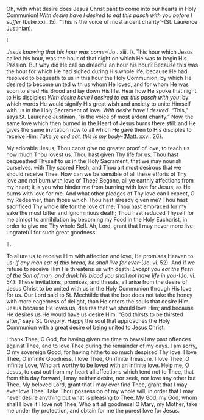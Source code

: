 
Oh, with what desire does Jesus Christ pant to come into our hearts in Holy Communion! _With desire have I desired to eat this pasch with you before I suffer_ (Luke xxii. I5). “This is the voice of most ardent charity”-(St. Laurence Justinian).

**I.**

_Jesus knowing that his hour was come_-(Jo . xiii. I}. This hour which Jesus called his hour, was the hour of that night on which He was to begin His Passion. But why did He call so dreadful an hour his hour? Because this was the hour for which He had sighed during His whole life; because He had resolved to bequeath to us in this hour the Holy Communion, by which He desired to become united with us whom He loved, and for whom He was soon to shed His Brood and lay down His life. Hear how He spoke that night to His disciples: _With desire have I desired to eat this pasch with you_: by which words He would signify His great wish and anxiety to unite Himself with us in the Holy Sacrament of love. _With desire have I desired_. “This,” says St. Laurence Justinian, “is the voice of most ardent charity.” Now, the same love which then burned in the Heart of Jesus burns there still: and He gives the same invitation now to all which He gave then to His disciples to receive Him: _Take ye and eat, this is my body_-(Matt. xxvi. 26}.

My adorable Jesus, Thou canst give no greater proof of love, to teach us how much Thou lovest us. Thou hast given Thy life for us: Thou hast bequeathed Thyself to us in the Holy Sacrament, that we may nourish ourselves. with Thy sacred Flesh, and Thou art most desirous that we should receive Thee. How can we be sensible of all these efforts of Thy love and not burn with love of Thee? Begone, all ye earthly affections from my heart; it is you who hinder me from burning with love for Jesus, as He burns with love for me. And what other pledges of Thy love can I expect, O my Redeemer, than those which Thou hast already given me? Thou hast sacrificed Thy whole life for the love of me; Thou hast embraced for my sake the most bitter and ignominious death; Thou hast reduced Thyself for me almost to annihilation by becoming my Food in the Holy Eucharist, in order to give me Thy whole Self. Ah, Lord, grant that I may never more live ungrateful for such great goodness.

**II.**

To allure us to receive Him with affection and love, He promises Heaven to us: _If any man eat of this bread, he shall live for ever_-(Jo. vi. 52). And if we refuse to receive Him He threatens us with death: _Except you eat the flesh of the Son of man, and drink his blood you shall not have life in you_-(Jo. vi. 54}. These invitations, promises, and threats, all arise from the desire of Jesus Christ to be united with us in the Holy Communion through His love for us. Our Lord said to St. Mechtilde that the bee does not take the honey with more eagerness of delight, than He enters the souls that desire Him. Jesus because He loves us, desires that we should love Him; and because He desires us He would have us desire Him: “God thirsts to be thirsted after,” says St. Gregory. Happy the soul that approaches the Holy Communion with a great desire of being united to Jesus Christ.

I thank Thee, O God, for having given me time to bewail my past offences against Thee, and to love Thee during the remainder of my days. I am sorry, O my sovereign Good, for having hitherto so much despised Thy love. I love Thee, O infinite Goodness, I love Thee, O infinite Treasure. I love Thee, O infinite Love, Who art worthy to be loved with an infinite love. Help me, O Jesus, to cast out from my heart all affections which tend not to Thee, that from this day forward, I may neither desire, nor seek, nor love any other but Thee. My beloved Lord, grant that I may ever find Thee, grant that I may ever love Thee. Take Thou possession of my whole will, in order that I may never desire anything but what is pleasing to Thee. My God, my God, whom shall I love if I love not Thee, Who art all goodness! O Mary, my Mother, take me under thy protection, and obtain for me the purest love for Jesus.


